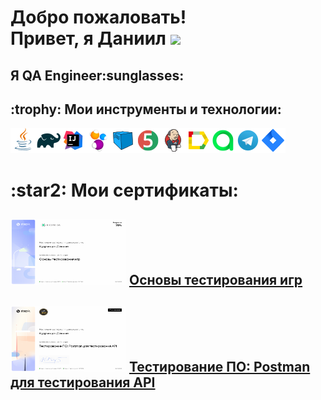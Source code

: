 <h1>Добро пожаловать!</br>
 Привет, я Даниил <img src="https://github.com/blackcater/blackcater/raw/main/images/Hi.gif" height="32"/></h1>
<h2>Я  QA Engineer:sunglasses:</h2>
<h2> :trophy:  Мои инструменты и технологии:</h2>

![This is an image](/design/icons/Java.png)![This is an image](/design/icons/Gradle.png)![This is an image](/design/icons/Intelij_IDEA.png)![This is an image](/design/icons/Selenide.png)![This is an image](/design/icons/Selenoid.png)![This is an image](/design/icons/JUnit5.png)![This is an image](/design/icons/Jenkins.png)![This is an image](/design/icons/Allure_Report.png)![This is an image](/design/icons/AllureTestOps.png)![This is an image](/design/icons/Telegram.png)![This is an image](/design/icons/Jira.png)</br>
<h1>:star2: Мои сертификаты:</h1></a>

## <img src="/design/sert/QAGAME.png" width="185" height="105"/></a> <a target="_blank" href="https://stepik.org/cert/1699860">    Основы тестирования игр</a>

## <img src="/design/sert/QAPOSTMAN.png" width="185" height="105"/></a> <a target="_blank" href="https://stepik.org/cert/1729272">  Тестирование ПО: Postman для тестирования API</a>

